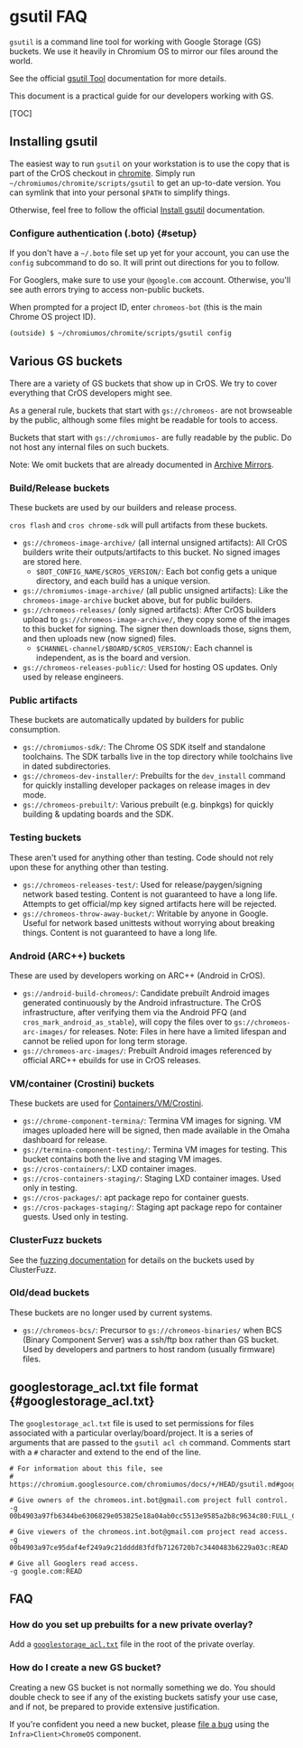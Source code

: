 # gsutil FAQ

`gsutil` is a command line tool for working with Google Storage (GS) buckets.
We use it heavily in Chromium OS to mirror our files around the world.

See the official [gsutil Tool] documentation for more details.

This document is a practical guide for our developers working with GS.

[TOC]

## Installing gsutil

The easiest way to run `gsutil` on your workstation is to use the copy that is
part of the CrOS checkout in [chromite].
Simply run `~/chromiumos/chromite/scripts/gsutil` to get an up-to-date version.
You can symlink that into your personal `$PATH` to simplify things.

Otherwise, feel free to follow the official [Install gsutil] documentation.

### Configure authentication (.boto) {#setup}

If you don't have a `~/.boto` file set up yet for your account, you can use the
`config` subcommand to do so.
It will print out directions for you to follow.

For Googlers, make sure to use your `@google.com` account.
Otherwise, you'll see auth errors trying to access non-public buckets.

When prompted for a project ID, enter `chromeos-bot` (this is the main Chrome OS
project ID).

```bash
(outside) $ ~/chromiumos/chromite/scripts/gsutil config
```

## Various GS buckets

There are a variety of GS buckets that show up in CrOS.
We try to cover everything that CrOS developers might see.

As a general rule, buckets that start with `gs://chromeos-` are not browseable
by the public, although some files might be readable for tools to access.

Buckets that start with `gs://chromiumos-` are fully readable by the public.
Do not host any internal files on such buckets.

Note: We omit buckets that are already documented in [Archive Mirrors].

### Build/Release buckets

These buckets are used by our builders and release process.

`cros flash` and `cros chrome-sdk` will pull artifacts from these buckets.

*   `gs://chromeos-image-archive/` (all internal unsigned artifacts): All CrOS
    builders write their outputs/artifacts to this bucket.  No signed images
    are stored here.
    *   `$BOT_CONFIG_NAME/$CROS_VERSION/`: Each bot config gets a unique
        directory, and each build has a unique version.
*   `gs://chromiumos-image-archive/` (all public unsigned artifacts): Like the
    `chromeos-image-archive` bucket above, but for public builders.
*   `gs://chromeos-releases/` (only signed artifacts): After CrOS builders
    upload to `gs://chromeos-image-archive/`, they copy some of the images to
    this bucket for signing.  The signer then downloads those, signs them, and
    then uploads new (now signed) files.
    *   `$CHANNEL-channel/$BOARD/$CROS_VERSION/`: Each channel is independent,
        as is the board and version.
*   `gs://chromeos-releases-public/`: Used for hosting OS updates.  Only used
    by release engineers.

### Public artifacts

These buckets are automatically updated by builders for public consumption.

*   `gs://chromiumos-sdk/`: The Chrome OS SDK itself and standalone toolchains.
    The SDK tarballs live in the top directory while toolchains live in dated
    subdirectories.
*   `gs://chromeos-dev-installer/`: Prebuilts for the `dev_install` command
    for quickly installing developer packages on release images in dev mode.
*   `gs://chromeos-prebuilt/`: Various prebuilt (e.g. binpkgs) for quickly
    building & updating boards and the SDK.

### Testing buckets

These aren't used for anything other than testing.
Code should not rely upon these for anything other than testing.

*   `gs://chromeos-releases-test/`: Used for release/paygen/signing network
    based testing.  Content is not guaranteed to have a long life.  Attempts to
    get official/mp key signed artifacts here will be rejected.
*   `gs://chromeos-throw-away-bucket/`: Writable by anyone in Google.  Useful
    for network based unittests without worrying about breaking things.  Content
    is not guaranteed to have a long life.

### Android (ARC++) buckets

These are used by developers working on ARC++ (Android in CrOS).

*   `gs://android-build-chromeos/`: Candidate prebuilt Android images generated
    continuously by the Android infrastructure.  The CrOS infrastructure, after
    verifying them via the Android PFQ (and `cros_mark_android_as_stable`), will
    copy the files over to `gs://chromeos-arc-images/` for releases.
    Note: Files in here have a limited lifespan and cannot be relied upon for
    long term storage.
*   `gs://chromeos-arc-images/`: Prebuilt Android images referenced by official
    ARC++ ebuilds for use in CrOS releases.

### VM/container (Crostini) buckets

These buckets are used for [Containers/VM/Crostini](./containers_and_vms.md).

*   `gs://chrome-component-termina/`: Termina VM images for signing. VM images
    uploaded here will be signed, then made available in the Omaha dashboard
    for release.
*   `gs://termina-component-testing/`: Termina VM images for testing. This
    bucket contains both the live and staging VM images.
*   `gs://cros-containers/`: LXD container images.
*   `gs://cros-containers-staging/`: Staging LXD container images. Used only
    in testing.
*   `gs://cros-packages/`: apt package repo for container guests.
*   `gs://cros-packages-staging/`: Staging apt package repo for container
    guests. Used only in testing.

### ClusterFuzz buckets

See the [fuzzing documentation](testing/fuzzing.md#using-clusterfuzz) for details
on the buckets used by ClusterFuzz.

### Old/dead buckets

These buckets are no longer used by current systems.

*   `gs://chromeos-bcs/`: Precursor to `gs://chromeos-binaries/` when BCS
    (Binary Component Server) was a ssh/ftp box rather than GS bucket.  Used by
    developers and partners to host random (usually firmware) files.

## googlestorage_acl.txt file format {#googlestorage_acl.txt}

The `googlestorage_acl.txt` file is used to set permissions for files associated
with a particular overlay/board/project.
It is a series of arguments that are passed to the `gsutil acl ch` command.
Comments start with a `#` character and extend to the end of the line.

```
# For information about this file, see
# https://chromium.googlesource.com/chromiumos/docs/+/HEAD/gsutil.md#googlestorage_acl.txt

# Give owners of the chromeos.int.bot@gmail.com project full control.
-g 00b4903a97fb6344be6306829e053825e18a04ab0cc5513e9585a2b8c9634c80:FULL_CONTROL

# Give viewers of the chromeos.int.bot@gmail.com project read access.
-g 00b4903a97ce95daf4ef249a9c21dddd83fdfb7126720b7c3440483b6229a03c:READ

# Give all Googlers read access.
-g google.com:READ
```

## FAQ

### How do you set up prebuilts for a new private overlay?

Add a [`googlestorage_acl.txt`](#googlestorage_acl.txt) file in the root of the
private overlay.

### How do I create a new GS bucket?

Creating a new GS bucket is not normally something we do.
You should double check to see if any of the existing buckets satisfy your use
case, and if not, be prepared to provide extensive justification.

If you're confident you need a new bucket, please [file a bug][bugs] using the
`Infra>Client>ChromeOS` component.


[Archive Mirrors]: archive_mirrors.md
[bugs]: reporting_bugs.md
[chromite]: https://chromium.googlesource.com/chromiumos/chromite/
[gsutil Tool]: https://cloud.google.com/storage/docs/gsutil
[Install gsutil]: https://cloud.google.com/storage/docs/gsutil_install
